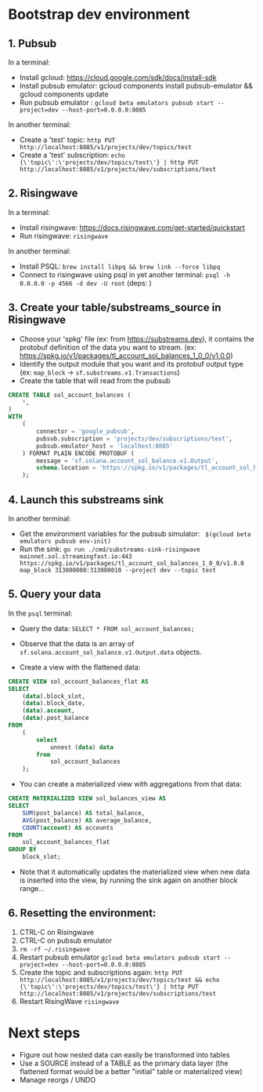 # Bootstrap dev environment

## 1. Pubsub

In a terminal:

* Install gcloud: https://cloud.google.com/sdk/docs/install-sdk
* Install pubsub emulator: gcloud components install pubsub-emulator && gcloud components update
* Run pubsub emulator : `gcloud beta emulators pubsub start --project=dev --host-port=0.0.0.0:8085`

In another terminal:

* Create a 'test' topic: `http PUT http://localhost:8085/v1/projects/dev/topics/test`
* Create a 'test' subscription: `echo {\'topic\':\'projects/dev/topics/test\'} | http PUT http://localhost:8085/v1/projects/dev/subscriptions/test`

## 2. Risingwave

In a terminal:

* Install risingwave: https://docs.risingwave.com/get-started/quickstart
* Run risingwave: `risingwave`

In another terminal:

* Install PSQL: `brew install libpq && brew link --force libpq`
* Connect to risingwave using psql in yet another terminal: `psql -h 0.0.0.0 -p 4566 -d dev -U root` (deps: )

## 3. Create your table/substreams_source in Risingwave

* Choose your 'spkg' file (ex: from https://substreams.dev), it contains the protobuf definition of the data you want to stream. (ex: https://spkg.io/v1/packages/tl_account_sol_balances_1_0_0/v1.0.0)
* Identify the output module that you want and its protobuf output type (ex: `map_block` -> `sf.substreams.v1.Transactions`)
* Create the table that will read from the pubsub

```sql
CREATE TABLE sol_account_balances (
    *,
)
WITH
    (
        connector = 'google_pubsub',
        pubsub.subscription = 'projects/dev/subscriptions/test',
        pubsub.emulator_host = 'localhost:8085'
    ) FORMAT PLAIN ENCODE PROTOBUF (
        message = 'sf.solana.account_sol_balance.v1.Output',
        schema.location = 'https://spkg.io/v1/packages/tl_account_sol_balances_1_0_0/v1.0.0'
    );
```

## 4. Launch this substreams sink

In another terminal:

* Get the environment variables for the pubsub simulator: ` $(gcloud beta emulators pubsub env-init)`
* Run the sink: `go run ./cmd/substreams-sink-risingwave mainnet.sol.streamingfast.io:443 https://spkg.io/v1/packages/tl_account_sol_balances_1_0_0/v1.0.0 map_block 313000000:313000010 --project dev --topic test`

## 5. Query your data

In the `psql` terminal:

* Query the data: `SELECT * FROM sol_account_balances;`

* Observe that the data is an array of `sf.solana.account_sol_balance.v1.Output.data` objects.

* Create a view with the flattened data:

```sql
CREATE VIEW sol_account_balances_flat AS
SELECT
    (data).block_slot,
    (data).block_date,
    (data).account,
    (data).post_balance
FROM
    (
        select
            unnest (data) data
        from
            sol_account_balances
    );
```

* You can create a materialized view with aggregations from that data:
```sql
CREATE MATERIALIZED VIEW sol_balances_view AS
SELECT
    SUM(post_balance) AS total_balance,
    AVG(post_balance) AS average_balance,
    COUNT(account) AS accounts
FROM
    sol_account_balances_flat
GROUP BY
    block_slot;
```

* Note that it automatically updates the materialized view when new data is inserted into the view, by running the sink again on another block range...

## 6. Resetting the environment:

1. CTRL-C on Risingwave
2. CTRL-C on pubsub emulator
3. `rm -rf ~/.risingwave`
4. Restart pubsub emulator `gcloud beta emulators pubsub start --project=dev --host-port=0.0.0.0:8085`
5. Create the topic and subscriptions again: `http PUT http://localhost:8085/v1/projects/dev/topics/test && echo {\'topic\':\'projects/dev/topics/test\'} | http PUT http://localhost:8085/v1/projects/dev/subscriptions/test`
6. Restart RisingWave `risingwave`

# Next steps

* Figure out how nested data can easily be transformed into tables
* Use a SOURCE instead of a TABLE as the primary data layer (the flattened format would be a better "initial" table or materialized view)
* Manage reorgs / UNDO
